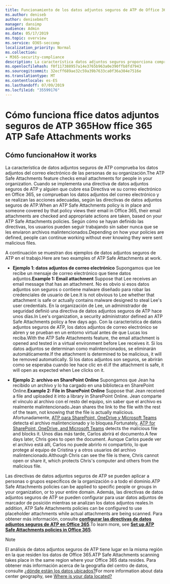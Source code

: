 ```yaml
---
title: Funcionamiento de los datos adjuntos seguros de ATP de Office 365
ms.author: deniseb
author: denisebmsft
manager: dansimp
audience: Admin
ms.date: 05/17/2019
ms.topic: overview
ms.service: O365-seccomp
localization_priority: Normal
ms.collection:
- M365-security-compliance
description: La característica datos adjuntos seguros proporciona comprobación del tiempo de los datos adjuntos de correo electrónico. Usar datos adjuntos seguros para proteger a su organización de archivos malintencionados envíe o reciba mensajes de correo electrónico.
ms.openlocfilehash: f0f117388957a14e3765b963a0e390ffb8fd7943
ms.sourcegitcommit: 32ecff689ae32c59a39b7633ca0f36a304e7516e
ms.translationtype: MT
ms.contentlocale: es-ES
ms.lasthandoff: 07/09/2019
ms.locfileid: "35599176"
---
```

# <a name="how-ffice-365-atp-safe-attachments-works"></a><span data-ttu-id="57ad4-104">Cómo funciona ffice datos adjuntos seguros de ATP 365</span><span class="sxs-lookup"><span data-stu-id="57ad4-104">How ffice 365 ATP Safe Attachments works</span></span>

## <a name="how-it-works"></a><span data-ttu-id="57ad4-105">Cómo funciona</span><span class="sxs-lookup"><span data-stu-id="57ad4-105">How it works</span></span>

<span data-ttu-id="57ad4-106">La característica de datos adjuntos seguros de ATP comprueba los datos adjuntos del correo electrónico de las personas de su organización.</span><span class="sxs-lookup"><span data-stu-id="57ad4-106">The ATP Safe Attachments feature checks email attachments for people in your organization.</span></span> <span data-ttu-id="57ad4-107">Cuando se implementa una directiva de datos adjuntos seguros de ATP y alguien que cubre esa Directiva ve su correo electrónico en Office 365, se comprueban los datos adjuntos del correo electrónico y se realizan las acciones adecuadas, según las directivas de datos adjuntos seguros de ATP.</span><span class="sxs-lookup"><span data-stu-id="57ad4-107">When an ATP Safe Attachments policy is in place and someone covered by that policy views their email in Office 365, their email attachments are checked and appropriate actions are taken, based on your ATP Safe Attachments policies.</span></span> <span data-ttu-id="57ad4-108">Según cómo se hayan definido las directivas, los usuarios pueden seguir trabajando sin saber nunca que se les enviaron archivos malintencionados.</span><span class="sxs-lookup"><span data-stu-id="57ad4-108">Depending on how your policies are defined, people can continue working without ever knowing they were sent malicious files.</span></span>
  
<span data-ttu-id="57ad4-109">A continuación se muestran dos ejemplos de datos adjuntos seguros de ATP en el trabajo.</span><span class="sxs-lookup"><span data-stu-id="57ad4-109">Here are two examples of ATP Safe Attachments at work.</span></span>
  
- <span data-ttu-id="57ad4-110">**Ejemplo 1: datos adjuntos de correo electrónico** Supongamos que lee recibe un mensaje de correo electrónico que tiene datos adjuntos.</span><span class="sxs-lookup"><span data-stu-id="57ad4-110">**Example 1: Email attachment** Suppose that Lee receives an email message that has an attachment.</span></span> <span data-ttu-id="57ad4-111">No es obvio si esos datos adjuntos son seguros o contiene malware diseñado para robar las credenciales de usuario de Lee.</span><span class="sxs-lookup"><span data-stu-id="57ad4-111">It is not obvious to Lee whether that attachment is safe or actually contains malware designed to steal Lee's user credentials.</span></span> <span data-ttu-id="57ad4-112">En la organización de Lee, un administrador de seguridad definió una directiva de datos adjuntos seguros de ATP hace unos días.</span><span class="sxs-lookup"><span data-stu-id="57ad4-112">In Lee's organization, a security administrator defined an ATP Safe Attachments policy a few days ago.</span></span> <span data-ttu-id="57ad4-113">Con la característica de datos adjuntos seguros de ATP, los datos adjuntos de correo electrónico se abren y se prueban en un entorno virtual antes de que Lucas los reciba.</span><span class="sxs-lookup"><span data-stu-id="57ad4-113">With the ATP Safe Attachments feature, the email attachment is opened and tested in a virtual environment before Lee receives it.</span></span> <span data-ttu-id="57ad4-114">Si los datos adjuntos se determinan como malintencionados, se eliminarán automáticamente.</span><span class="sxs-lookup"><span data-stu-id="57ad4-114">If the attachment is determined to be malicious, it will be removed automatically.</span></span> <span data-ttu-id="57ad4-115">Si los datos adjuntos son seguros, se abrirán como se esperaba cuando lee hace clic en él.</span><span class="sxs-lookup"><span data-stu-id="57ad4-115">If the attachment is safe, it will open as expected when Lee clicks on it.</span></span>

- <span data-ttu-id="57ad4-116">**Ejemplo 2: archivo en SharePoint Online** Supongamos que Jean ha recibido un archivo y lo ha cargado en una biblioteca en SharePoint Online.</span><span class="sxs-lookup"><span data-stu-id="57ad4-116">**Example 2: File in SharePoint Online** Suppose that Jean received a file and uploaded it into a library in SharePoint Online.</span></span> <span data-ttu-id="57ad4-117">Jean comparte el vínculo al archivo con el resto del equipo, sin saber que el archivo es realmente malintencionado.</span><span class="sxs-lookup"><span data-stu-id="57ad4-117">Jean shares the link to the file with the rest of the team, not knowing that the file is actually malicious.</span></span> <span data-ttu-id="57ad4-118">Afortunadamente, [ATP para SharePoint, OneDrive y Microsoft Teams](atp-for-spo-odb-and-teams.md) detecta el archivo malintencionado y lo bloquea.</span><span class="sxs-lookup"><span data-stu-id="57ad4-118">Fortunately, [ATP for SharePoint, OneDrive, and Microsoft Teams](atp-for-spo-odb-and-teams.md) detects the malicious file and blocks it.</span></span> <span data-ttu-id="57ad4-119">Unos días más tarde, Carlos abrirá el documento.</span><span class="sxs-lookup"><span data-stu-id="57ad4-119">A few days later, Chris goes to open the document.</span></span> <span data-ttu-id="57ad4-120">Aunque Carlos puede ver el archivo está allí, Carlos no puede abrirlo ni compartirlo, lo que protege al equipo de Cristina y a otros usuarios del archivo malintencionado.</span><span class="sxs-lookup"><span data-stu-id="57ad4-120">Although Chris can see the file is there, Chris cannot open or share it, which protects Chris's computer and others from the malicious file.</span></span>

<span data-ttu-id="57ad4-121">Las directivas de datos adjuntos seguros de ATP se pueden aplicar a personas o grupos específicos de la organización o a todo el dominio.</span><span class="sxs-lookup"><span data-stu-id="57ad4-121">ATP Safe Attachments policies can be applied to specific people or groups in your organization, or to your entire domain.</span></span> <span data-ttu-id="57ad4-122">Además, las directivas de datos adjuntos seguros de ATP se pueden configurar para usar datos adjuntos de marcador de posición mientras se analizan los datos adjuntos reales.</span><span class="sxs-lookup"><span data-stu-id="57ad4-122">In addition, ATP Safe Attachments policies can be configured to use placeholder attachments while actual attachments are being scanned.</span></span> <span data-ttu-id="57ad4-123">Para obtener más información, consulte **[configurar las directivas de datos adjuntos seguros de ATP en Office 365](set-up-atp-safe-attachments-policies.md)**.</span><span class="sxs-lookup"><span data-stu-id="57ad4-123">To learn more, see **[Set up ATP Safe Attachments policies in Office 365](set-up-atp-safe-attachments-policies.md)**.</span></span>

> [!NOTE]
> <span data-ttu-id="57ad4-124">El análisis de datos adjuntos seguros de ATP tiene lugar en la misma región en la que residen los datos de Office 365.</span><span class="sxs-lookup"><span data-stu-id="57ad4-124">ATP Safe Attachments scanning takes place in the same region where your Office 365 data resides.</span></span> <span data-ttu-id="57ad4-125">Para obtener más información acerca de la geografía del centro de datos, consulte [¿dónde están los datos ubicados?](https://products.office.com/where-is-your-data-located?geo=All)</span><span class="sxs-lookup"><span data-stu-id="57ad4-125">For more information about data center geography, see [Where is your data located?](https://products.office.com/where-is-your-data-located?geo=All)</span></span> 

